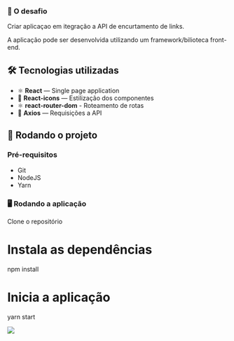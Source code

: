 ### 🚩 O desafio

Criar aplicaçao em itegração a API de encurtamento de links.

A aplicação pode ser desenvolvida utilizando um framework/bilioteca front-end.

## 🛠 Tecnologias utilizadas

- ⚛️ **React** — Single page application
- 💅 **React-icons** — Estilização dos componentes
- ⚛️ **react-router-dom** - Roteamento de rotas
- 📡 **Axios** — Requisições a API

## 🚀 Rodando o projeto

### Pré-requisitos

- Git
- NodeJS
- Yarn

### 🖥 Rodando a aplicação

Clone o repositório

# Instala as dependências
npm install

# Inicia a aplicação
yarn start

![](images/interface-example.png) 
